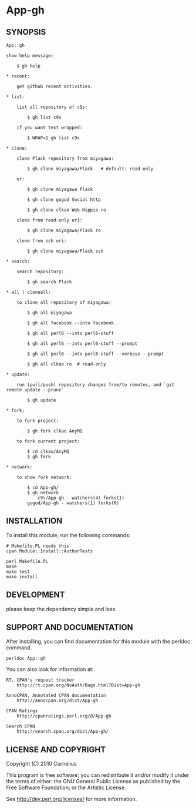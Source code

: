 # App-gh

## SYNOPSIS


    App::gh

    show help message;

        $ gh help

    * recent:
        
        get github recent activities.

    * list:

        list all repository of c9s:

            $ gh list c9s

        if you want text wrapped:

            $ WRAP=1 gh list c9s

    * clone:

        clone Plack repository from miyagawa:

            $ gh clone miyagawa/Plack   # default: read-only 

        or:

            $ gh clone miyagawa Plack

            $ gh clone gugod Social http

            $ gh clone clkao Web-Hippie ro

        clone from read-only uri:

            $ gh clone miyagawa/Plack ro 

        clone from ssh uri:

            $ gh clone miyagawa/Plack ssh  

    * search:

        search repository:

            $ gh search Plack

    * all | cloneall:

        to clone all repository of miyagawa:

            $ gh all miyagawa 

            $ gh all facebook --into facebook

            $ gh all perl6 --into perl6-stuff

            $ gh all perl6 --into perl6-stuff --prompt 

            $ gh all perl6 --into perl6-stuff --verbose --prompt 

            $ gh all clkao ro  # read-only

    * update:

        run (pull/push) repository changes from/to remotes, and `git remote update --prune`

            $ gh update

    * fork;

        to fork project:

            $ gh fork clkao AnyMQ

        to fork current project:

            $ cd clkao/AnyMQ
            $ gh fork

    * network:

        to show fork network:

            $ cd App-gh/
            $ gh network
                c9s/App-gh - watchers(4) forks(1)
            gugod/App-gh - watchers(1) forks(0)

## INSTALLATION

To install this module, run the following commands:

    # Makefile.PL needs this
    cpan Module::Install::AuthorTests

	perl Makefile.PL
	make
	make test
	make install

## DEVELOPMENT

please keep the dependency simple and less.

## SUPPORT AND DOCUMENTATION

After installing, you can find documentation for this module with the
perldoc command.

    perldoc App::gh

You can also look for information at:

    RT, CPAN's request tracker
        http://rt.cpan.org/NoAuth/Bugs.html?Dist=App-gh

    AnnoCPAN, Annotated CPAN documentation
        http://annocpan.org/dist/App-gh

    CPAN Ratings
        http://cpanratings.perl.org/d/App-gh

    Search CPAN
        http://search.cpan.org/dist/App-gh/


## LICENSE AND COPYRIGHT

Copyright (C) 2010 Cornelius

This program is free software; you can redistribute it and/or modify it
under the terms of either: the GNU General Public License as published
by the Free Software Foundation; or the Artistic License.

See http://dev.perl.org/licenses/ for more information.

